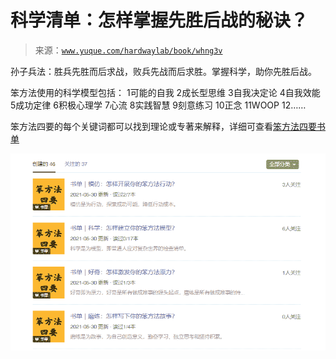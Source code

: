 # 科学清单：怎样掌握先胜后战的秘诀？

> 来源：[`www.yuque.com/hardwaylab/book/whng3v`](https://www.yuque.com/hardwaylab/book/whng3v)



孙子兵法：胜兵先胜而后求战，败兵先战而后求胜。掌握科学，助你先胜后战。 

笨方法使用的科学模型包括： <ne-oli><ne-oli-i>1</ne-oli-i><ne-oli-c class="ne-oli-content" id="3c79466815f9f4d3704a590f513e79b7" data-lake-id="3c79466815f9f4d3704a590f513e79b7">可能的自我</ne-oli-c></ne-oli> <ne-oli><ne-oli-i>2</ne-oli-i><ne-oli-c class="ne-oli-content" id="7bbe18b26684ca8ee9f6bacdb934baac" data-lake-id="7bbe18b26684ca8ee9f6bacdb934baac">成长型思维</ne-oli-c></ne-oli> <ne-oli><ne-oli-i>3</ne-oli-i><ne-oli-c class="ne-oli-content" id="d5ee33ecaeea827deefe4703fb3a5b68" data-lake-id="d5ee33ecaeea827deefe4703fb3a5b68">自我决定论</ne-oli-c></ne-oli> <ne-oli><ne-oli-i>4</ne-oli-i><ne-oli-c class="ne-oli-content" id="a8907800c08f829bcd2bc60d2983a9cb" data-lake-id="a8907800c08f829bcd2bc60d2983a9cb">自我效能</ne-oli-c></ne-oli> <ne-oli><ne-oli-i>5</ne-oli-i><ne-oli-c class="ne-oli-content" id="3e1f54895cff13803e97b6ecaada0338" data-lake-id="3e1f54895cff13803e97b6ecaada0338">成功定律</ne-oli-c></ne-oli> <ne-oli><ne-oli-i>6</ne-oli-i><ne-oli-c class="ne-oli-content" id="22fa73e478d10293eba7bd2445771e18" data-lake-id="22fa73e478d10293eba7bd2445771e18">积极心理学</ne-oli-c></ne-oli> <ne-oli><ne-oli-i>7</ne-oli-i><ne-oli-c class="ne-oli-content" id="41f48c5f3541f307facd45704c23dd9f" data-lake-id="41f48c5f3541f307facd45704c23dd9f">心流</ne-oli-c></ne-oli> <ne-oli><ne-oli-i>8</ne-oli-i><ne-oli-c class="ne-oli-content" id="a2efcefd64eccf57b08e3a7d806954e9" data-lake-id="a2efcefd64eccf57b08e3a7d806954e9">实践智慧</ne-oli-c></ne-oli> <ne-oli><ne-oli-i>9</ne-oli-i><ne-oli-c class="ne-oli-content" id="07f4c4900fa96e0844397890cdce4ff9" data-lake-id="07f4c4900fa96e0844397890cdce4ff9">刻意练习</ne-oli-c></ne-oli> <ne-oli><ne-oli-i>10</ne-oli-i><ne-oli-c class="ne-oli-content" id="d1cc3944ebd98356a1f364a9e930b613" data-lake-id="d1cc3944ebd98356a1f364a9e930b613">正念</ne-oli-c></ne-oli> <ne-oli><ne-oli-i>11</ne-oli-i><ne-oli-c class="ne-oli-content" id="148d25dce63e52df63c66c66401cc94c" data-lake-id="148d25dce63e52df63c66c66401cc94c">WOOP</ne-oli-c></ne-oli> <ne-oli><ne-oli-i>12</ne-oli-i><ne-oli-c class="ne-oli-content" id="fbe63f033d3e30ab18807e93b17e84a6" data-lake-id="fbe63f033d3e30ab18807e93b17e84a6">……</ne-oli-c></ne-oli> 

笨方法四要的每个关键词都可以找到理论或专著来解释，详细可查看[笨方法四要书单](https://www.douban.com/people/cnfeat/doulists/all) 

<ne-card data-card-name="image" data-card-type="inline" id="URKjK" data-event-boundary="card" class="ne-spacing-all">![image.png](img/d306d1c1ceb70f0444ee01372f63bfdc.png)</ne-card>